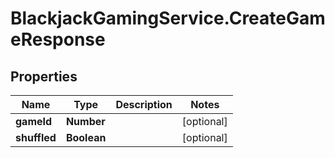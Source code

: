 # BlackjackGamingService.CreateGameResponse

## Properties

Name | Type | Description | Notes
------------ | ------------- | ------------- | -------------
**gameId** | **Number** |  | [optional] 
**shuffled** | **Boolean** |  | [optional] 


